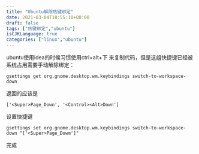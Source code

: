 ```yaml
---
title: "Ubuntu解除热键绑定"
date: 2021-03-04T18:55:10+08:00
draft: false
tags: ["热键绑定","ubuntu"]
isCJKLanguage: true
categories: ["linux","ubuntu"]
---
```


ubuntu使用idea的时候习惯使用ctrl+alt+下 来复制代码，但是这组快捷键已经被系统占用需要手动解除绑定：
```shell
gsettings get org.gnome.desktop.wm.keybindings switch-to-workspace-down 
```
返回的应该是
```shell 
['<Super>Page_Down', '<Control><Alt>Down']
```
设置快捷键
```shell
gsettings set org.gnome.desktop.wm.keybindings switch-to-workspace-down "['<Super>Page_Dowm']"
```
完成